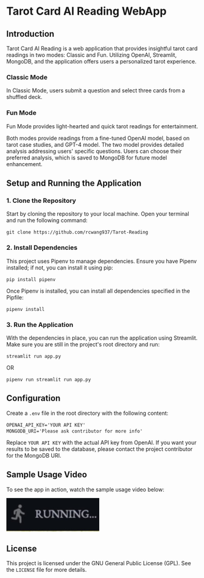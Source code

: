 # Tarot Card AI Reading WebApp

## Introduction
Tarot Card AI Reading is a web application that provides insightful tarot card readings in two modes: Classic and Fun. Utilizing OpenAI, Streamlit, MongoDB, and the application offers users a personalized tarot experience.

### Classic Mode
In Classic Mode, users submit a question and select three cards from a shuffled deck.
### Fun Mode
Fun Mode provides light-hearted and quick tarot readings for entertainment.

Both modes provide readings from a fine-tuned OpenAI model, based on tarot case studies, and GPT-4 model. The two model provides detailed analysis addressing users' specific questions.  Users can choose their preferred analysis, which is saved to MongoDB for future model enhancement.


## Setup and Running the Application

### 1. Clone the Repository
Start by cloning the repository to your local machine. Open your terminal and run the following command:
```
git clone https://github.com/rcwang937/Tarot-Reading
```

### 2. Install Dependencies

This project uses Pipenv to manage dependencies. Ensure you have Pipenv installed; if not, you can install it using pip:
```
pip install pipenv
```
Once Pipenv is installed, you can install all dependencies specified in the Pipfile:
```
pipenv install
```

### 3. Run the Application
With the dependencies in place, you can run the application using Streamlit. Make sure you are still in the project's root directory and run:
```
streamlit run app.py
```
OR
```
pipenv run streamlit run app.py
```

## Configuration
Create a `.env` file in the root directory with the following content:
```
OPENAI_API_KEY='YOUR API KEY'
MONGODB_URI='Please ask contributor for more info'
```
Replace `YOUR API KEY` with the actual API key from OpenAI. If you want your results to be saved to the database, please contact the project contributor for the MongoDB URI.

## Sample Usage Video

To see the app in action, watch the sample usage video below:

[![Watch the video](STATIC/face_image.jpg)](STATIC/PrettyMuchEverything.mp4)


## License

This project is licensed under the GNU General Public License (GPL). See the `LICENSE` file for more details.
